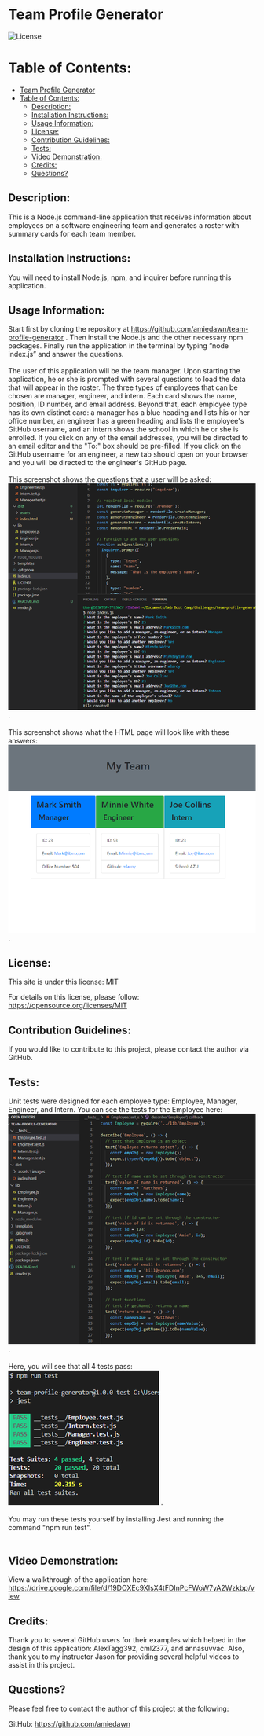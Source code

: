 # Team Profile Generator


![License](https://img.shields.io/badge/License-MIT-green.svg)

# Table of Contents:
- [Team Profile Generator](#team-profile-generator)
- [Table of Contents:](#table-of-contents)
  - [Description:](#description)
  - [Installation Instructions:](#installation-instructions)
  - [Usage Information:](#usage-information)
  - [License:](#license)
  - [Contribution Guidelines:](#contribution-guidelines)
  - [Tests:](#tests)
  - [Video Demonstration:](#video-demonstration)
  - [Credits:](#credits)
  - [Questions?](#questions)

## Description: 

This is a Node.js command-line application that receives information about employees on a software engineering team and generates a roster with summary cards for each team member.

## Installation Instructions:

You will need to install Node.js, npm, and inquirer before running this application. 

## Usage Information:

Start first by cloning the repository at https://github.com/amiedawn/team-profile-generator . Then install the Node.js and the other necessary npm packages. Finally run the application in the terminal by typing “node index.js” and answer the questions.<br><br>The user of this application will be the team manager. Upon starting the application, he or she is prompted with several questions to load the data that will appear in the roster. The three types of employees that can be chosen are manager, engineer, and intern. Each card shows the name, position, ID number, and email address. Beyond that, each employee type has its own distinct card: a manager has a blue heading and lists his or her office number, an engineer has a green heading and lists the employee's GitHub username, and an intern shows the school in which he or she is enrolled. If you click on any of the email addresses, you will be directed to an email editor and the "To:" box should be pre-filled. If you click on the GitHub username for an engineer, a new tab should open on your browser and you will be directed to the engineer's GitHub page.<br><br>This screenshot shows the questions that a user will be asked:  ![Screenshot](./dist/assets/images/prompts-screenshot.png) .<br><br>This screenshot shows what the HTML page will look like with these answers: ![Screenshot](./dist/assets/images/roster-screenshot.png) .

## License:

This site is under this license: MIT

For details on this license, please follow: https://opensource.org/licenses/MIT

## Contribution Guidelines:

If you would like to contribute to this project, please contact the author via GitHub.

## Tests:

Unit tests were designed for each employee type: Employee, Manager, Engineer, and Intern. You can see the tests for the Employee here: ![Screenshot](./dist/assets/images/test-screenshot.png) .<br><br>Here, you will see that all 4 tests pass: ![Screenshot](./dist/assets/images/test-pass-screenshot.png) .<br><br>You may run these tests yourself by installing Jest and running the command "npm run test".<br><br>

## Video Demonstration:

View a walkthrough of the application here: https://drive.google.com/file/d/19DOXEc9XIsX4tFDInPcFWoW7yA2Wzkbp/view

## Credits:

Thank you to several GitHub users for their examples which helped in the design of this application: AlexTagg392, cml2377, and annasuvvac. Also, thank you to my instructor Jason for providing several helpful videos to assist in this project.

## Questions?

Please feel free to contact the author of this project at the following:

GitHub: <https://github.com/amiedawn>
